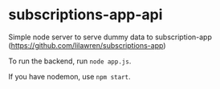 # subscriptions-app-api

Simple node server to serve dummy data to subscription-app (https://github.com/lilawren/subscriptions-app)

To run the backend, run `node app.js`.

If you have nodemon, use `npm start`.
